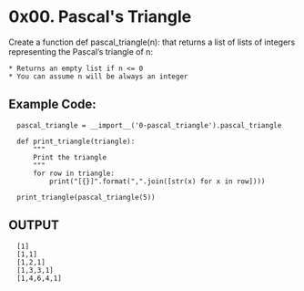# 0x00. Pascal's Triangle

Create a function def pascal_triangle(n): that returns a list of lists of integers representing the Pascal’s triangle of n:

    * Returns an empty list if n <= 0
    * You can assume n will be always an integer
    
## Example Code: 

      pascal_triangle = __import__('0-pascal_triangle').pascal_triangle
      
      def print_triangle(triangle):
          """
          Print the triangle
          """
          for row in triangle:
              print("[{}]".format(",".join([str(x) for x in row])))

      print_triangle(pascal_triangle(5))

## OUTPUT 
      [1]                                                                                             
      [1,1]                                                                                           
      [1,2,1]                                                                                         
      [1,3,3,1]                                                                                       
      [1,4,6,4,1]                                                                                     
